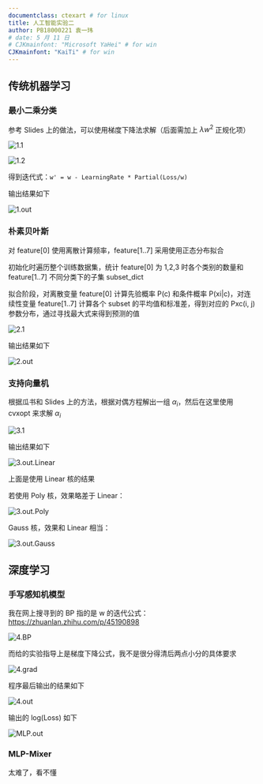 ```yaml
---
documentclass: ctexart # for linux
title: 人工智能实验二
author: PB18000221 袁一玮
# date: 5 月 11 日
# CJKmainfont: "Microsoft YaHei" # for win
CJKmainfont: "KaiTi" # for win
---
```


## 传统机器学习

### 最小二乘分类

参考 Slides 上的做法，可以使用梯度下降法求解（后面需加上 $\lambda w^2$ 正规化项）

![1.1](fig/1.1.png)

![1.2](fig/1.2.png)

得到迭代式：`w' = w - LearningRate * Partial(Loss/w)`

输出结果如下

![1.out](fig/1.out.png)

### 朴素贝叶斯

对 feature[0] 使用离散计算频率，feature[1..7] 采用使用正态分布拟合

初始化时遍历整个训练数据集，统计 feature[0] 为 1,2,3 时各个类别的数量和 feature[1..7] 不同分类下的子集 subset_dict

拟合阶段，对离散变量 feature[0] 计算先验概率 P(c) 和条件概率 P(xi|c)，对连续性变量 feature[1..7] 计算各个 subset 的平均值和标准差，得到对应的 Pxc(i, j) 参数分布，通过寻找最大式来得到预测的值

![2.1](fig/2.1.png)

输出结果如下

![2.out](fig/2.out.png)

### 支持向量机

根据瓜书和 Slides 上的方法，根据对偶方程解出一组 $\alpha_i$，然后在这里使用 cvxopt 来求解 $\alpha_i$

![3.1](fig/3.1.png)

输出结果如下

![3.out.Linear](fig/3.out.png)

上面是使用 Linear 核的结果

若使用 Poly 核，效果略差于 Linear：

![3.out.Poly](fig/3.out.poly.png)

Gauss 核，效果和 Linear 相当：

![3.out.Gauss](fig/3.out.gauss.png)

## 深度学习

### 手写感知机模型

我在网上搜寻到的 BP 指的是 w 的迭代公式：<https://zhuanlan.zhihu.com/p/45190898>

![4.BP](fig/4.BP.png)

而给的实验指导上是梯度下降公式，我不是很分得清后两点小分的具体要求

![4.grad](fig/4.partial.png)

程序最后输出的结果如下

![4.out](fig/4.out.png)

输出的 log(Loss) 如下

![MLP.out](fig/MLP_out.png)

### MLP-Mixer

太难了，看不懂
